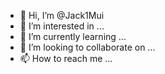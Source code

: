 - 👋 Hi, I’m @Jack1Mui
- 👀 I’m interested in ...
- 🌱 I’m currently learning ...
- 💞️ I’m looking to collaborate on ...
- 📫 How to reach me ...

<!---
Jack1Mui/Jack1Mui is a ✨ special ✨ repository because its `README.md` (this file) appears on your GitHub profile.
You can click the Preview link to take a look at your changes.
--->

